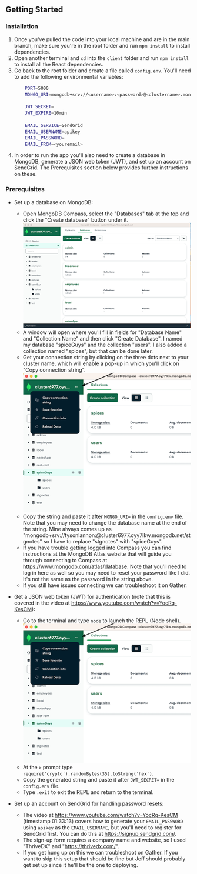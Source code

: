 ## Getting Started

### Installation
1. Once you've pulled the code into your local machine and are in the main branch, make sure you're in the root folder and run `npm install` to install dependencies.
2. Open another terminal and `cd` into the `client` folder and run `npm install` to install all the React dependencies.
3. Go back to the root folder and create a file called `config.env`. You'll need to add the following environmental variables:
    ```sh
        PORT=5000
        MONGO_URI=mongodb+srv://<username>:<password>@<clustername>.mongodb.net/spiceGuys

        JWT_SECRET=
        JWT_EXPIRE=10min

        EMAIL_SERVICE=SendGrid
        EMAIL_USERNAME=apikey
        EMAIL_PASSWORD=
        EMAIL_FROM=<youremail>
    ```
4. In order to run the app you'll also need to create a database in MongoDB, generate a JSON web token (JWT), and set up an account on SendGrid. The Prerequisites section below provides further instructions on these.


### Prerequisites
* Set up a database on MongoDB:
    - Open MongoDB Compass, select the "Databases" tab at the top and click the "Create database" button under it.
        ![MongoDB Compass](supportfiles/MongoDB-Compass.png?raw=true)
    - A window will open where you'll fill in fields for "Database Name" and "Collection Name" and then click "Create Database". I named my database "spiceGuys" and the collection "users". I also added a collection named "spices", but that can be done later.
    - Get your connection string by clicking on the three dots next to your cluster name, which will enable a pop-up in which you'll click on "Copy connection string".
        ![MongoDB Connection String](supportfiles/MongoDB-Connection-String.png?raw=true)
    - Copy the string and paste it after `MONGO_URI=` in the `config.env` file. Note that you may need to change the database name at the end of the string. Mine always comes up as "mongodb+srv://tysonlannon:<password>@cluster6977.oyy7lkw.mongodb.net/stgnotes" so I have to replace "stgnotes" with "spiceGuys".
    - If you have trouble getting logged into Compass you can find instructions at the MongoDB Atlas website that will guide you through connecting to Compass at https://www.mongodb.com/atlas/database. Note that you'll need to log in here as well so you may need to reset your password like I did. It's not the same as the password in the string above.
    - If you still have issues connecting we can troubleshoot it on Gather.

* Get a JSON web token (JWT) for authentication (note that this is covered in the video at https://www.youtube.com/watch?v=YocRq-KesCM):
    - Go to the terminal and type `node` to launch the REPL (Node shell).
        ![Node ](supportfiles/MongoDB-Connection-String.png?raw=true)
    - At the `>` prompt type `require('crypto').randomBytes(35).toString('hex')`.
    - Copy the generated string and paste it after `JWT_SECRET=` in the `config.env` file.
    - Type `.exit` to exit the REPL and return to the terminal.

* Set up an account on SendGrid for handling password resets:
    - The video at https://www.youtube.com/watch?v=YocRq-KesCM (timestamp 01:33:13) covers how to generate your `EMAIL_PASSWORD` using `apikey` as the `EMAIL_USERNAME`, but you'll need to register for SendGrid first. You can do this at https://signup.sendgrid.com/.
    - The sign-up form requires a company name and website, so I used "ThriveDX" and "https://thrivedx.com/".
    - If you get hung up on this we can troubleshoot on Gather. If you want to skip this setup that should be fine but Jeff should probably get set up since it he'll be the one to deploying.